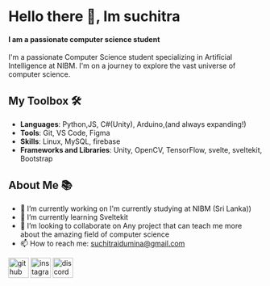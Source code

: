 # Hello there 👋, Im suchitra
#### I am a passionate computer science student 
I'm a passionate Computer Science student specializing in Artificial Intelligence at NIBM. I'm on a journey to explore the vast universe of computer science.


## My Toolbox 🛠️

- **Languages**: Python,JS, C#(Unity), Arduino,(and always expanding!)
- **Tools**: Git, VS Code, Figma
- **Skills**: Linux, MySQL, firebase
- **Frameworks and Libraries**: Unity, OpenCV, TensorFlow, svelte, sveltekit, Bootstrap 

## About Me 📚

- 🔭 I’m currently working on I'm currently studying at NIBM (Sri Lanka)) 
- 🌱 I’m currently learning Sveltekit 
- 👯 I’m looking to collaborate on Any project that can teach me more about the amazing field of computer science 
- 📫 How to reach me: suchitraidumina@gmail.com 

[<img src='https://cdn.jsdelivr.net/npm/simple-icons@3.0.1/icons/github.svg' alt='github' height='40'>](https://github.com/Suchitra-idu)  [<img src='https://cdn.jsdelivr.net/npm/simple-icons@3.0.1/icons/instagram.svg' alt='instagram' height='40'>](https://www.instagram.com/suchitra_idumina//)    [<img src='https://cdn.jsdelivr.net/npm/simple-icons@3.0.1/icons/discord.svg' alt='discord' height='40'>](https://discordapp.com/users/suchitra_idumina)  
